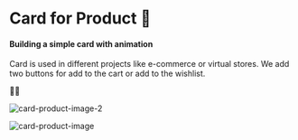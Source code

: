 # Card for Product 🏬

#### Building a simple card with animation

  Card is used in different projects like e-commerce or virtual stores. We add two buttons for add to the cart or add to the wishlist.

🛒😀


![card-product-image-2](https://user-images.githubusercontent.com/37782247/90988253-d5d32c00-e567-11ea-9c67-2c10cc2a244d.jpg)

![card-product-image](https://user-images.githubusercontent.com/37782247/90988261-db307680-e567-11ea-825e-8e543f767ca6.jpg)

